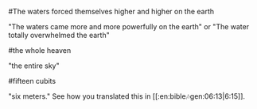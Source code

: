 #The waters forced themselves higher and higher on the earth

"The waters came more and more powerfully on the earth" or "The water totally overwhelmed the earth"

#the whole heaven

"the entire sky"

#fifteen cubits

"six meters." See how you translated this in [[:en:bible:notes:gen:06:13|6:15]].